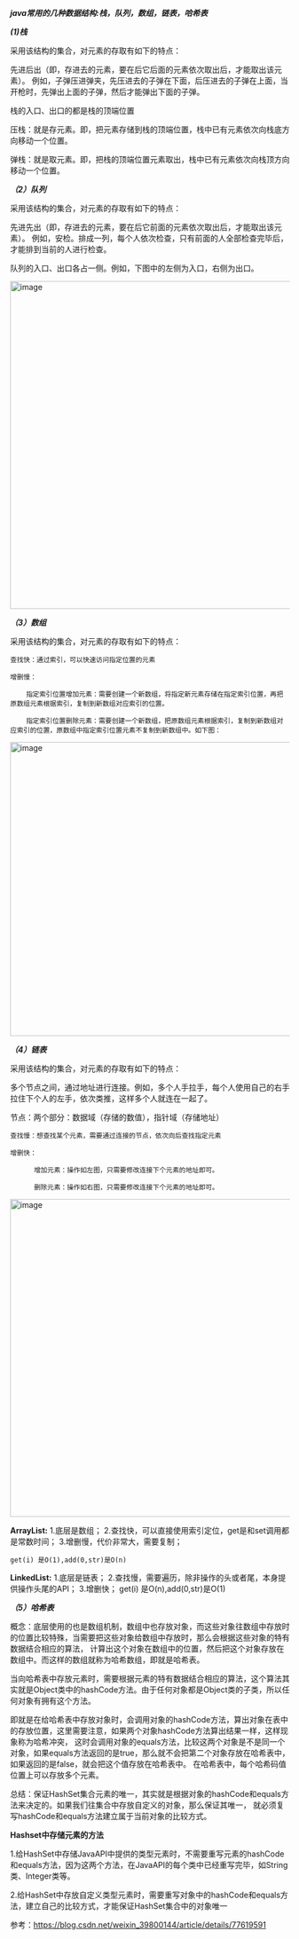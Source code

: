 ***java常用的几种数据结构:栈，队列，数组，链表，哈希表***

***(1)栈***

采用该结构的集合，对元素的存取有如下的特点：

先进后出（即，存进去的元素，要在后它后面的元素依次取出后，才能取出该元素）。
例如，子弹压进弹夹，先压进去的子弹在下面，后压进去的子弹在上面，当开枪时，先弹出上面的子弹，然后才能弹出下面的子弹。

栈的入口、出口的都是栈的顶端位置

压栈：就是存元素。即，把元素存储到栈的顶端位置，栈中已有元素依次向栈底方向移动一个位置。

弹栈：就是取元素。即，把栈的顶端位置元素取出，栈中已有元素依次向栈顶方向移动一个位置。


***（2）队列***

采用该结构的集合，对元素的存取有如下的特点：

先进先出（即，存进去的元素，要在后它前面的元素依次取出后，才能取出该元素）。
例如，安检。排成一列，每个人依次检查，只有前面的人全部检查完毕后，才能排到当前的人进行检查。

队列的入口、出口各占一侧。例如，下图中的左侧为入口，右侧为出口。

<img width="591" alt="image" src="https://user-images.githubusercontent.com/67937122/161891869-a6781b42-8c9f-4a70-a1f1-0290c6af09e1.png">

***（3）数组***

采用该结构的集合，对元素的存取有如下的特点：

    查找快：通过索引，可以快速访问指定位置的元素

    增删慢：

        指定索引位置增加元素：需要创建一个新数组，将指定新元素存储在指定索引位置，再把原数组元素根据索引，复制到新数组对应索引的位置。

        指定索引位置删除元素：需要创建一个新数组，把原数组元素根据索引，复制到新数组对应索引的位置，原数组中指定索引位置元素不复制到新数组中。如下图：

<img width="530" alt="image" src="https://user-images.githubusercontent.com/67937122/161892010-a6644395-f5ad-4d28-b550-9bd44cb3ed56.png">


***（4）链表***

采用该结构的集合，对元素的存取有如下的特点：

多个节点之间，通过地址进行连接。例如，多个人手拉手，每个人使用自己的右手拉住下个人的左手，依次类推，这样多个人就连在一起了。

节点：两个部分：数据域（存储的数值），指针域（存储地址）

    查找慢：想查找某个元素，需要通过连接的节点，依次向后查找指定元素

    增删快：

          增加元素：操作如左图，只需要修改连接下个元素的地址即可。

          删除元素：操作如右图，只需要修改连接下个元素的地址即可。
          
<img width="573" alt="image" src="https://user-images.githubusercontent.com/67937122/161892089-407e29fe-c642-43cd-9082-c2e769c3f8a5.png">

**ArrayList:**
    1.底层是数组；
    2.查找快，可以直接使用索引定位，get是和set调用都是常数时间；
    3.增删慢，代价非常大，需要复制；

    get(i) 是O(1),add(0,str)是O(n)

**LinkedList:**
    1.底层是链表；
    2.查找慢，需要遍历，除非操作的头或者尾，本身提供操作头尾的API；
    3.增删快；
    get(i) 是O(n),add(0,str)是O(1)
    
    
***（5）哈希表***

概念：底层使用的也是数组机制，数组中也存放对象，而这些对象往数组中存放时的位置比较特殊，当需要把这些对象给数组中存放时，那么会根据这些对象的特有数据结合相应的算法，
计算出这个对象在数组中的位置，然后把这个对象存放在数组中。而这样的数组就称为哈希数组，即就是哈希表。

当向哈希表中存放元素时，需要根据元素的特有数据结合相应的算法，这个算法其实就是Object类中的hashCode方法。由于任何对象都是Object类的子类，所以任何对象有拥有这个方法。

即就是在给哈希表中存放对象时，会调用对象的hashCode方法，算出对象在表中的存放位置，这里需要注意，如果两个对象hashCode方法算出结果一样，这样现象称为哈希冲突，
这时会调用对象的equals方法，比较这两个对象是不是同一个对象，如果equals方法返回的是true，那么就不会把第二个对象存放在哈希表中，如果返回的是false，就会把这个值存放在哈希表中。
在哈希表中，每个哈希码值位置上可以存放多个元素。

总结：保证HashSet集合元素的唯一，其实就是根据对象的hashCode和equals方法来决定的。如果我们往集合中存放自定义的对象，那么保证其唯一，
就必须复写hashCode和equals方法建立属于当前对象的比较方式。

**Hashset中存储元素的方法**

1.给HashSet中存储JavaAPI中提供的类型元素时，不需要重写元素的hashCode和equals方法，因为这两个方法，在JavaAPI的每个类中已经重写完毕，如String类、Integer类等。

2.给HashSet中存放自定义类型元素时，需要重写对象中的hashCode和equals方法，建立自己的比较方式，才能保证HashSet集合中的对象唯一




参考：https://blog.csdn.net/weixin_39800144/article/details/77619591
